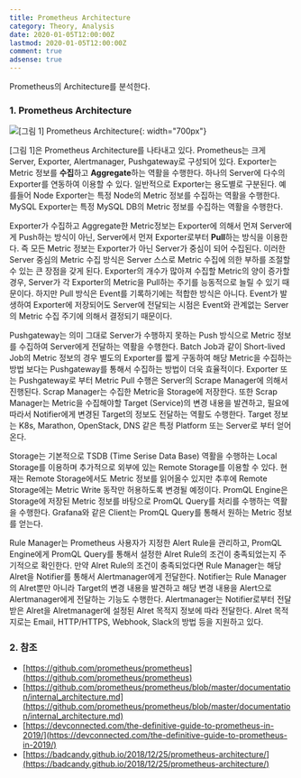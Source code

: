 ```yaml
---
title: Prometheus Architecture
category: Theory, Analysis
date: 2020-01-05T12:00:00Z
lastmod: 2020-01-05T12:00:00Z
comment: true
adsense: true
---
```


Prometheus의 Architecture를 분석한다.

### 1. Prometheus Architecture

![[그림 1] Prometheus Architecture]({{site.baseurl}}/images/theory_analysis/Prometheus_Architecture/Prometheus_Architecture.PNG){: width="700px"}

[그림 1]은 Prometheus Architecture를 나타내고 있다. Prometheus는 크게 Server, Exporter, Alertmanager, Pushgateway로 구성되어 있다. Exporter는 Metric 정보를 **수집**하고 **Aggregate**하는 역활을 수행한다. 하나의 Server에 다수의 Exporter를 연동하여 이용할 수 있다. 일반적으로 Exporter는 용도별로 구분된다. 예를들어 Node Exporter는 특정 Node의 Metric 정보를 수집하는 역활을 수행한다. MySQL Exporter는 특정 MySQL DB의 Metric 정보를 수집하는 역활을 수행한다.

Exporter가 수집하고 Aggregate한 Metric정보는 Exporter에 의해서 먼져 Server에게 Push하는 방식이 아닌, Server에서 먼져 Exporter로부터 **Pull**하는 방식을 이용한다. 즉 모든 Metric 정보는 Exporter가 아닌 Server가 중심이 되어 수집된다. 이러한 Server 중심의 Metric 수집 방식은 Server 스스로 Metric 수집에 의한 부하를 조절할 수 있는 큰 장점을 갖게 된다. Exporter의 개수가 많아져 수집할 Metric의 양이 증가할 경우, Server가 각 Exporter의 Metric을 Pull하는 주기를 능동적으로 늘릴 수 있기 때문이다. 하지만 Pull 방식은 Event를 기록하기에는 적합한 방식은 아니다. Event가 발생하여 Exporter에 저장되어도 Server에 전달되는 시점은 Event와 관계없는 Server의 Metric 수집 주기에 의해서 결정되기 때문이다.

Pushgateway는 의미 그대로 Server가 수행하지 못하는 Push 방식으로 Metric 정보를 수집하여 Server에게 전달하는 역활을 수행한다. Batch Job과 같이 Short-lived Job의 Metric 정보의 경우 별도의 Exporter를 짧게 구동하여 해당 Metric을 수집하는 방법 보다는 Pushgateway를 통해서 수집하는 방법이 더욱 효율적이다. Exporter 또는 Pushgateway로 부터 Metric Pull 수행은 Server의 Scrape Manager에 의해서 진행된다. Scrap Manager는 수집한 Metric을 Storage에 저장한다. 또한 Scrap Manager는 Metric을 수집해야할 Target (Service)의 변경 내용을 발견하고, 필요에 따라서 Notifier에게 변경된 Target의 정보도 전달하는 역활도 수행한다. Target 정보는 K8s, Marathon, OpenStack, DNS 같은 특정 Platform 또는 Server로 부터 얻어온다.

Storage는 기본적으로 TSDB (Time Serise Data Base) 역활을 수행하는 Local Storage를 이용하며 추가적으로 외부에 있는 Remote Storage를 이용할 수 있다. 현재는 Remote Storage에서도 Metric 정보를 읽어올수 있지만 추후에 Remote Storage에는 Metric Write 동작만 허용하도록 변경될 예정이다. PromQL Engine은 Storage에 저장된 Metric 정보를 바탕으로 PromQL Query를 처리를 수행하는 역활을 수행한다. Grafana와 같은 Client는 PromQL Query를 통해서 원하는 Metric 정보를 얻는다.

Rule Manager는 Prometheus 사용자가 지정한 Alert Rule을 관리하고, PromQL Engine에게 PromQL Query를 통해서 설정한 Alret Rule의 조건이 충족되었는지 주기적으로 확인한다. 만약 Alret Rule의 조건이 충족되었다면 Rule Manager는 해당 Alret을 Notifier를 통해서 Alertmanager에게 전달한다. Notifier는 Rule Manager의 Alret뿐만 아니라 Target의 변경 내용을 발견하고 해당 변경 내용을 Alert으로 Alertmanager에게 전달하는 기능도 수행한다. Alertmanager는 Notifier로부터 전달 받은 Alret을 Alretmanager에 설정된 Alret 목적지 정보에 따라 전달한다. Alret 목적지로는 Email, HTTP/HTTPS, Webhook, Slack의 방법 등을 지원하고 있다.

### 2. 참조

* [https://github.com/prometheus/prometheus](https://github.com/prometheus/prometheus)
* [https://github.com/prometheus/prometheus/blob/master/documentation/internal_architecture.md](https://github.com/prometheus/prometheus/blob/master/documentation/internal_architecture.md)
* [https://devconnected.com/the-definitive-guide-to-prometheus-in-2019/](https://devconnected.com/the-definitive-guide-to-prometheus-in-2019/)
* [https://badcandy.github.io/2018/12/25/prometheus-architecture/](https://badcandy.github.io/2018/12/25/prometheus-architecture/)
